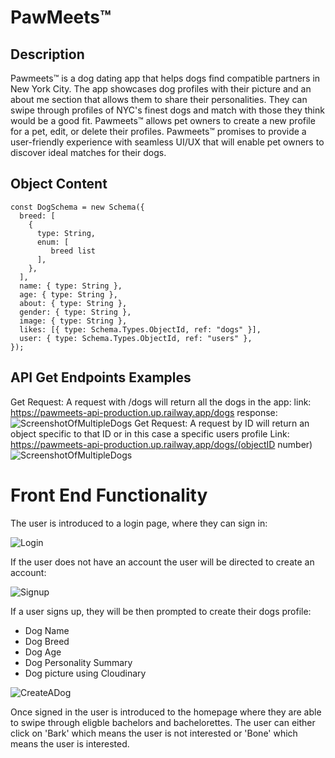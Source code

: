 # PawMeets™

## Description

Pawmeets™ is a dog dating app that helps dogs find compatible partners in New York City. The app showcases dog profiles with their picture and an about me section that allows them to share their personalities. They can swipe through profiles of NYC's finest dogs and match with those they think would be a good fit. Pawmeets™ allows pet owners to create a new profile for a pet, edit, or delete their profiles. Pawmeets™ promises to provide a user-friendly experience with seamless UI/UX that will enable pet owners to discover ideal matches for their dogs.

## Object Content

```
const DogSchema = new Schema({
  breed: [
    {
      type: String,
      enum: [
         breed list
      ],
    },
  ],
  name: { type: String },
  age: { type: String },
  about: { type: String },
  gender: { type: String },
  image: { type: String },
  likes: [{ type: Schema.Types.ObjectId, ref: "dogs" }],
  user: { type: Schema.Types.ObjectId, ref: "users" },
});
```

## API Get Endpoints Examples

Get Request: A request with /dogs will return all the dogs in the app:
link: https://pawmeets-api-production.up.railway.app/dogs
response:
![ScreenshotOfMultipleDogs](../public/readme%20pictures/Screen%20Shot%202023-05-04%20at%209.48.45%20AM.png)
Get Request: A request by ID will return an object specific to that ID or in this case a specific users profile
Link: https://pawmeets-api-production.up.railway.app/dogs/(objectID number)
![ScreenshotOfMultipleDogs](../public/readme%20pictures/Screen%20Shot%202023-05-04%20at%209.48.45%20AM.png)

# Front End Functionality

The user is introduced to a login page, where they can sign in:

![Login](https://raw.githubusercontent.com/sydney-rd/paw-meets/main/client/src/assets/README/login.jpeg?token=GHSAT0AAAAAAB7BNBVYQGRL4X3MMAAVVVJ4ZGNE5SQ)

If the user does not have an account the user will be directed to create an account:

![Signup](https://raw.githubusercontent.com/sydney-rd/paw-meets/main/client/src/assets/README/signup.jpeg?token=GHSAT0AAAAAAB7BNBVZVBLK4ZDZDI3EY5HEZGNE6TQ)

If a user signs up, they will be then prompted to create their dogs profile:

- Dog Name
- Dog Breed
- Dog Age
- Dog Personality Summary
- Dog picture using Cloudinary

![CreateADog](https://raw.githubusercontent.com/sydney-rd/paw-meets/main/client/src/assets/README/createdog.jpeg?token=GHSAT0AAAAAAB7BNBVYVKX63Q2ULNOVRFOMZGNE7NA)

Once signed in the user is introduced to the homepage where they are able to swipe through eligble bachelors and bachelorettes.
The user can either click on 'Bark' which means the user is not interested or 'Bone' which means the user is interested.
